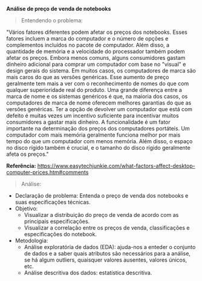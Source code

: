 **Análise de preço de venda de notebooks**

> Entendendo o problema:

"Vários fatores diferentes podem afetar os preços dos notebooks. Esses fatores incluem a marca do computador e o número de opções e complementos incluídos no pacote de computador. Além disso, a quantidade de memória e a velocidade do processador também podem afetar os preços. Embora menos comuns, alguns consumidores gastam dinheiro adicional para comprar um computador com base no "visual" e design gerais do sistema. Em muitos casos, os computadores de marca são mais caros do que as versões genéricas. Esse aumento de preço geralmente tem mais a ver com o reconhecimento de nomes do que com qualquer superioridade real do produto. Uma grande diferença entre a marca de nome e os sistemas genéricos é que, na maioria dos casos, os computadores de marca de nome oferecem melhores garantias do que as versões genéricas. Ter a opção de devolver um computador que está com defeito é muitas vezes um incentivo suficiente para incentivar muitos consumidores a gastar mais dinheiro. A funcionalidade é um fator importante na determinação dos preços dos computadores portáteis. Um computador com mais memória geralmente funciona melhor por mais tempo do que um computador com menos memória. Além disso, o espaço no disco rígido também é crucial, e o tamanho do disco rígido geralmente afeta os preços."

**Referência:** https://www.easytechjunkie.com/what-factors-affect-desktop-computer-prices.htm#comments


> Análise:

* Declaração de problema: Entenda o preço de venda dos notebooks e suas especificações técnicas.
* Objetivo:
  * Visualizar a distribuição do preço de venda de acordo com as principais especificações.
  * Visualizar a correlação entre os preços de venda, classificações e especificações do notebook.
* Metodologia:  
  * Análise exploratória de dados (EDA): ajuda-nos a enteder o conjunto de dados e a saber quais atributos são necessários para a análise, se há algum outliers, quaisquer valores ausentes, valores únicos, etc.
  * Análise descritiva dos dados: estatística descritiva.
